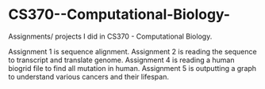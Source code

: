 # CS370--Computational-Biology-
Assignments/ projects I did in CS370 - Computational Biology.

Assignment 1 is sequence alignment.
Assignment 2 is reading the sequence to transcript and translate genome.
Assignment 4 is reading a human biogrid file to find all mutation in human.
Assignment 5 is outputting a graph to understand various cancers and their lifespan.
